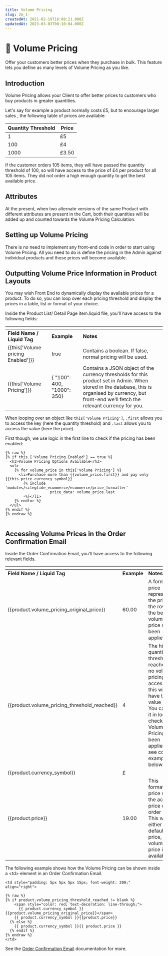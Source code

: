 ```yaml
---
title: Volume Pricing
slug: 2m_1-
createdAt: 2021-02-19T16:08:21.000Z
updatedAt: 2023-03-03T08:10:04.000Z
---
```


# 🔹 Volume Pricing

Offer your customers better prices when they purchase in bulk. This feature lets you define as many levels of Volume Pricing as you like.

## Introduction

Volume Pricing allows your Client to offer better prices to customers who buy products in greater quantities.

Let's say for example a product normally costs £5, but to encourage larger sales , the following table of prices are available:

| **Quantity Threshold** | **Price** |
| ---------------------- | --------- |
| 1                      | £5        |
| 100                    | £4        |
| 1000                   | £3.50     |

If the customer orders 105 items, they will have passed the quantity threshold of 100, so will have access to the price of £4 per product for all 105 items. They did not order a high enough quantity to get the best available price.

## Attributes

At the present, when two alternate versions of the same Product with different attributes are present in the Cart, both their quantities will be added up and counted towards the Volume Pricing Calculation.

## Setting up Volume Pricing

There is no need to implement any front-end code in order to start using Volume Pricing. All you need to do is define the pricing in the Admin against individual products and those prices will become available.

## Outputting Volume Price Information in Product Layouts

You may wish Front End to dynamically display the available prices for a product. To do so, you can loop over each pricing threshold and display the prices in a table, list or format of your choice.

Inside the Product List/ Detail Page item.liquid file, you'll have access to the following fields:

<table data-header-hidden data-full-width="true"><thead><tr><th></th><th></th><th></th></tr></thead><tbody><tr><td><strong>Field Name / Liquid Tag</strong></td><td><strong>Example</strong></td><td><strong>Notes</strong></td></tr><tr><td>{{this['Volume pricing Enabled']}}</td><td>true</td><td>Contains a boolean. If false, normal pricing will be used.</td></tr><tr><td>{{this['Volume Pricing']}}</td><td>{ "100": 400, "1000": 350}</td><td>Contains a JSON object of the currency thresholds for this product set in Admin. When stored in the database, this is organised by currency, but front-end we'll fetch the relevant currency for you.</td></tr></tbody></table>

When looping over an object like `this['Volume Pricing']`, `.first` allows you to access the key (here the quantity threshold) and `.last` allows you to access the value (here the price).

First though, we use logic in the first line to check if the pricing has been enabled:

```liquid
{% raw %}
{% if this.['Volume Pricing Enabled'] == true %}
  <h3>Volume Pricing Options Available</h3>
  <ul>
    {% for volume_price in this['Volume Pricing'] %}
      <li>Purchase more than {{volume_price.first}} and pay only {{this.price.currency_symbol}}
        {% include 'modules/siteglide_ecommerce/ecommerce/price_formatter'
                    price_data: volume_price.last 
        -%}</li>
    {% endfor %}
  </ul>
{% endif %}
{% endraw %}


```

## Accessing Volume Prices in the Order Confirmation Email

Inside the Order Confirmation Email, you'll have access to the following relevant fields.

<table data-header-hidden data-full-width="true"><thead><tr><th></th><th></th><th></th></tr></thead><tbody><tr><td><strong>Field Name / Liquid Tag</strong></td><td><strong>Example</strong></td><td><strong>Notes</strong></td></tr><tr><td>{{product.volume_pricing_original_price}}</td><td>60.00</td><td>A formatted price representing the price of the row, had the better volume price not been applied.</td></tr><tr><td>{{product.volume_pricing_threshold_reached}}</td><td>4</td><td>The highest quantity threshold reached. If no volume pricing was accessed, this will have the value nil. You can use it in logic to check if Volume Pricing has been applied - see code example below.</td></tr><tr><td>{{product.currency_symbol}}</td><td>£</td><td></td></tr><tr><td>{{product.price}}</td><td>19.00</td><td>This formatted price shows the actual price of the order row. This will either be the default price, or a volume price if available.</td></tr></tbody></table>

The following example shows how the Volume Pricing can be shown inside a \<td> element in an Order Confirmation Email.

```liquid
<td style="padding: 5px 5px 5px 15px; font-weight: 200;" align="right">
  
{% raw %}
{% if product.volume_pricing_threshold_reached != blank %}
    <span style="color: red; text-decoration: line-through;">
      {{ product.currency_symbol }}{{product.volume_pricing_original_price}}</span>
    {{ product.currency_symbol }}{{product.price}}
  {% else %}
    {{ product.currency_symbol }}{{ product.price }}
  {% endif %}
{% endraw %}
</td>
```

See the [Order Confirmation Email](orders/order-confirmation.md) documentation for more.
